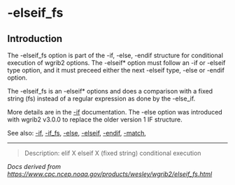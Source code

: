 # -elseif_fs

## Introduction

The -elseif_fs option is part of the
-if,
-else,
-endif structure for conditional execution of wgrib2 options.
The -elseif\* option must follow an
-if or -elseif type option, and it must preceed either the next
-elseif type,
-else or
-endif option.

The -elseif_fs is an
-elseif\* options and
does a comparison with a fixed string (fs) instead
of a regular expression as done by the -else_if.

More details are in the [-if](./if.md) documentation.
The -else option was introduced with wgrib2 v3.0.0 to replace
the older version 1 IF structure.

See also:
[-if](./if.md),
[-if_fs](./if_fs.md),
[-else](./else.md),
[-elseif](./elseif.md),
[-endif](./endif.md),
[-match](./match.md),

---

> Description: elif X elseif X (fixed string) conditional execution

_Docs derived from <https://www.cpc.ncep.noaa.gov/products/wesley/wgrib2/elseif_fs.html>_

